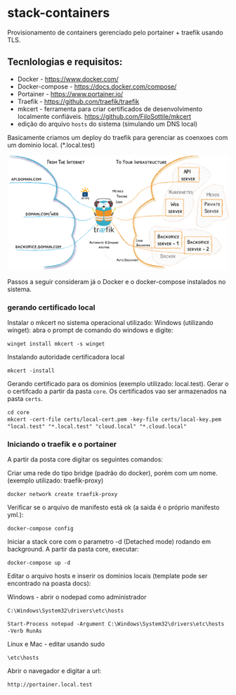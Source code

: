# stack-containers

Provisionamento de containers gerenciado pelo portainer + traefik usando TLS.

## Tecnlologias e requisitos:
- Docker - https://www.docker.com/
- Docker-compose - https://docs.docker.com/compose/
- Portainer - https://www.portainer.io/
- Traefik - https://github.com/traefik/traefik
- mkcert - ferramenta para criar certificados de desenvolvimento localmente confiáveis.  https://github.com/FiloSottile/mkcert
- edição do arquivo `hosts` do sistema (simulando um DNS local)

Basicamente criamos um deploy do traefik para gerenciar as coenxoes com um dominio local. (*.local.test)

![](./docs/images/traefik-architecture.webp)

Passos a seguir consideram já o Docker e o docker-compose instalados no sistema. 

###  gerando certificado local
Instalar o mkcert no sistema operacional utilizado:
Windows (utilizando winget): abra o prompt de comando do windows e digite:
```
winget install mkcert -s winget 
```

Instalando autoridade certificadora local
```
mkcert -install
```
Gerando certificado para os dominios (exemplo utilizado: local.test).
Gerar o o certifcado a partir da pasta `core`. Os certificados vao ser armazenados na pasta `certs`.

```
cd core
mkcert -cert-file certs/local-cert.pem -key-file certs/local-key.pem "local.test" "*.local.test" "cloud.local" "*.cloud.local"
```

###  Iniciando o traefik e o portainer
A partir da posta core digitar os seguintes comandos:

Criar uma rede do tipo bridge (padrão do docker), porém com um nome. (exemplo utilizado: traefik-proxy)
```
docker network create traefik-proxy
```

Verificar se o arquivo de manifesto está ok (a saida é o próprio manifesto yml.):
```
docker-compose config
```

Iniciar a stack core com o parametro -d (Detached mode) rodando em background. A partir da pasta core, executar:
```
docker-compose up -d
```

Editar o arquivo hosts e inserir os dominios locais (template pode ser encontrado na poasta docs):

Windows - abrir o nodepad como administrador
```
C:\Windows\System32\drivers\etc\hosts
```
```
Start-Process notepad -Argument C:\Windows\System32\drivers\etc\hosts -Verb RunAs
```

Linux e Mac - editar usando sudo
```
\etc\hosts
```

Abrir o navegador e digitar a url:
```
http://portainer.local.test
```

